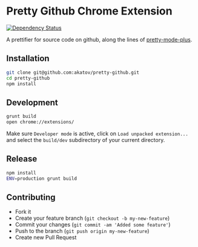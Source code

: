 # Pretty Github Chrome Extension

[![Dependency Status](https://gemnasium.com/akatov/pretty-github.png)](https://gemnasium.com/akatov/pretty-github)

A prettifier for source code on github, along the lines of
[pretty-mode-plus](https://github.com/akatov/pretty-mode-plus).

## Installation

```bash
git clone git@github.com:akatov/pretty-github.git
cd pretty-github
npm install
```

## Development

```bash
grunt build
open chrome://extensions/
```

Make sure `Developer mode` is active, click on `Load unpacked extension...`
and select the `build/dev` subdirectory of your current directory.

## Release

```bash
npm install
ENV=production grunt build
```

## Contributing

* Fork it
* Create your feature branch (`git checkout -b my-new-feature`)
* Commit your changes (`git commit -am 'Added some feature'`)
* Push to the branch (`git push origin my-new-feature`)
* Create new Pull Request
